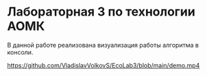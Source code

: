 # Лабораторная 3 по технологии АОМК

В данной работе реализована визуализация работы алгоритма в консоли.

https://github.com/VladislavVolkovS/EcoLab3/blob/main/demo.mp4